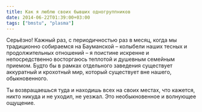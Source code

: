 ```yaml
---
title: Как я люблю своих бывших одногруппников
date: 2014-06-22T01:39:00+03:00
tags: ["bmstu", "plasma"]
---
```


Серьёзно! Кажный раз, с периодичностью раз в месяц, когда мы традиционно собираемся на Бауманской – колыбели наших тесных и продолжительных отношений – я поистине искренне и непосредственно восторгаюсь теплотой и душевным семейным приемом. Будто бы в рамках отдельного заведения существует аккуратный и крохотный мир, который существует вне нашего, обыкновенного.

Ты возвращаешься туда и находишь всех на своих местах, что кажется, никто никуда и не уходил, не уезжал. Это необыкновенное и волнующее ощущение.
